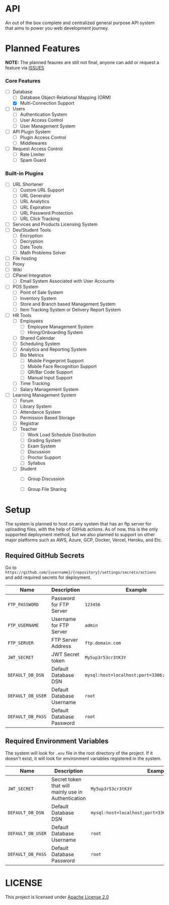 # API
An out of the box complete and centralized general purpose API system that aims to power you web development journey.

# Planned Features
**NOTE:** The planned feaures are still not final, anyone can add or request a feature via [ISSUES](https://github.com/eru123/api/issues)
### Core Features
 - [ ] Database
   - [ ] Database Object-Relational Mapping (ORM)
   - [x] Multi-Connection Support
 - [ ] Users
   - [ ] Authentication System
   - [ ] User Access Control
   - [ ] User Management System
 - [ ] API Plugin System
   - [ ] Plugin Access Control
   - [ ] Middlewares
 - [ ] Request Access Control
   - [ ] Rate Limiter
   - [ ] Spam Guard
   
### Built-in Plugins
 - [ ] URL Shortener
   - [ ] Custom URL Support
   - [ ] URL Generator
   - [ ] URL Analytics
   - [ ] URL Expiration
   - [ ] URL Password Protection
   - [ ] URL Click Tracking
 - [ ] Services and Products Licensing System
 - [ ] Dev/Student Tools
   - [ ] Encryption
   - [ ] Decryption
   - [ ] Date Tools
   - [ ] Math Problems Solver
 - [ ] File hosting
 - [ ] Proxy
 - [ ] Wiki
 - [ ] CPanel Integration
   - [ ] Email System Associated with User Accounts
 - [ ] POS System
   - [ ] Point of Sale System
   - [ ] Inventory System
   - [ ] Store and Branch based Management System
   - [ ] Item Tracking System or Delivery Report System
 - [ ] HR Tools
   - [ ] Employees
     - [ ] Employee Management System
     - [ ] Hiring/Onboarding System
   - [ ] Shared Calendar
   - [ ] Scheduling System
   - [ ] Analytics and Reporting System
   - [ ] Bio Metrics
     - [ ] Mobile Fingerprint Support
     - [ ] Mobile Face Recognition Support
     - [ ] QR/Bar Code Support
     - [ ] Manual Input Support
   - [ ] Time Tracking
   - [ ] Salary Management System
 - [ ] Learning Management System
   - [ ] Forum
   - [ ] Library System
   - [ ] Attendance System
   - [ ] Permission Based Storage
   - [ ] Registrar
   - [ ] Teacher
     - [ ] Work Load Schedule Distribution
     - [ ] Grading System
     - [ ] Exam System
     - [ ] Discussion
     - [ ] Proctor Support
     - [ ] Syllabus
   - [ ] Student
     - [ ] Group Discussion
     - [ ] Group File Sharing

    
 
# Setup
The system is planned to host on any system that has an ftp server for uploading files, with the help of GitHub actions. As of now, this is the only supported deployment method, but we also planned to support on other major platforms such as AWS, Azure, GCP, Docker, Vercel, Heroku, and Etc.

## Required GitHub Secrets

Go to `https://github.com/{username}/{repository}/settings/secrets/actions` and add required secrets for deployment.

| Name | Description | Example |
| --- | --- | --- |
| `FTP_PASSWORD` | Password for FTP Server | `123456` |
| `FTP_USERNAME` | Username for FTP Server | `admin` |
| `FTP_SERVER` | FTP Server Address | `ftp.domain.com` |
| `JWT_SECRET` | JWT Secret token | `My5up3r53cr3tK3Y` |
| `DEFAULT_DB_DSN` | Default Database DSN | `mysql:host=localhost;port=3306;dbname=db` |
| `DEFAULT_DB_USER` | Default Database Username | `root` |
| `DEFAULT_DB_PASS` | Default Database Password | `root` |

## Required Environment Variables

The system will look for `.env` file in the root directory of the project. If it doesn't exist, it will look for environment variables registered in the system.

| Name | Description | Example |
| --- | --- | --- |
| `JWT_SECRET` | Secret token that will mainly use in Authentication | `My5up3r53cr3tK3Y` |
| `DEFAULT_DB_DSN` | Default Database DSN | `mysql:host=localhost;port=3306;dbname=development_db` |
| `DEFAULT_DB_USER` | Default Database Username | `root` |
| `DEFAULT_DB_PASS` | Default Database Password | `root` |


# LICENSE
This project is licensed under [Apache License 2.0](LICENSE)
